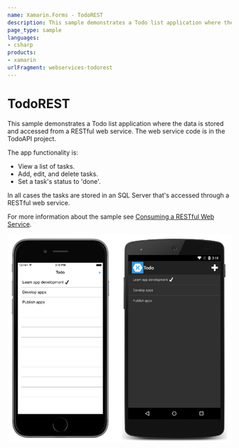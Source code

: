 ```yaml
---
name: Xamarin.Forms - TodoREST
description: This sample demonstrates a Todo list application where the data is stored and accessed from a RESTful web service.  The Xamarin provided sample has been extended to save data using Entity Framework and SQL Server.
page_type: sample
languages:
- csharp
products:
- xamarin
urlFragment: webservices-todorest
---
```

# TodoREST

This sample demonstrates a Todo list application where the data is stored and accessed from a RESTful web service. The web service code is in the TodoAPI project.

The app functionality is:

- View a list of tasks.
- Add, edit, and delete tasks.
- Set a task's status to 'done'.

In all cases the tasks are stored in an SQL Server that's accessed through a RESTful web service.

For more information about the sample see [Consuming a RESTful Web Service](https://docs.microsoft.com/xamarin/xamarin-forms/data-cloud/web-services/rest).

![TodoREST application screenshot](Screenshots/01All.png "TodoREST application screenshot")
